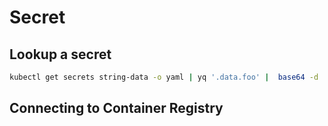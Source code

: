# Secret

## Lookup a secret

```sh
kubectl get secrets string-data -o yaml | yq '.data.foo' |  base64 -d
```

## Connecting to Container Registry

